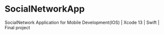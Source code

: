 # SocialNetworkApp
SocialNetwork Application for Mobile Development(IOS) | Xcode 13 |  Swift  | Final project
